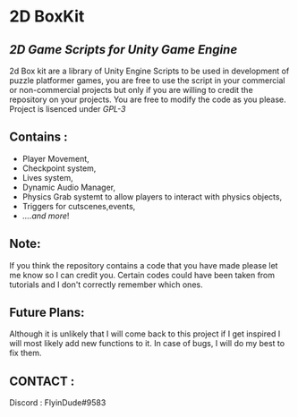 # 2D BoxKit
## _2D Game Scripts for Unity Game Engine_

2d Box kit are a library of Unity Engine Scripts to be used in development of puzzle platformer games, you are free to use the script in your commercial or non-commercial projects but only if you are willing to credit the repository on your projects. You are free to modify the code as you please. Project is lisenced under *GPL-3*

## Contains :
- Player Movement,
- Checkpoint system,
- Lives system,
- Dynamic Audio Manager,
- Physics Grab systemt to allow players to interact with physics objects,
- Triggers for cutscenes,events,
- _....and more_!

## Note:
If you think the repository contains a code that you have made please let me know so I can credit you. Certain codes could have been taken from tutorials and I don't correctly remember which ones.

## Future Plans:
Although it is unlikely that I will come back to this project if I get inspired I will most likely add new functions to it. In case of bugs, I will do my best to fix them.

## CONTACT :
Discord : FlyinDude#9583
